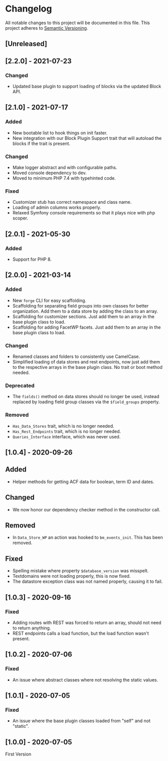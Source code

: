 # Changelog

All notable changes to this project will be documented in this file. This project adheres to [Semantic Versioning](https://semver.org/spec/v2.0.0.html).

## [Unreleased]

## [2.2.0] - 2021-07-23

### Changed

- Updated base plugin to support loading of blocks via the updated Block API.

## [2.1.0] - 2021-07-17

### Added

- New bootable list to hook things on init faster.
- New integration with our Block Plugin Support trait that will autoload the blocks if the trait is present.

### Changed

- Make logger abstract and with configurable paths.
- Moved console dependency to dev.
- Moved to minimum PHP 7.4 with typehinted code.

### Fixed

- Customizer stub has correct namespace and class name.
- Loading of admin columns works properly.
- Relaxed Symfony console requirements so that it plays nice with php scoper.

## [2.0.1] - 2021-05-30

### Added

- Support for PHP 8.

## [2.0.0] - 2021-03-14

### Added

- New `forge` CLI for easy scaffolding.
- Scaffolding for separating field groups into own classes for better organization. Add them to a data store by adding the class to an array.
- Scaffolding for customizer sections. Just add them to an array in the base plugin class to load.
- Scaffolding for adding FacetWP facets. Just add them to an array in the base plugin class to load.

### Changed

- Renamed classes and folders to consistently use CamelCase.
- Simplified loading of data stores and rest endpoints, now just add them to the respective arrays in the base plugin class. No trait or boot method needed.

### Deprecated

- The `fields()` method on data stores should no longer be used, instead replaced by loading field group classes via the `$field_groups` property.

### Removed

- `Has_Data_Stores` trait, which is no longer needed.
- `Has_Rest_Endpoints` trait, which is no longer needed.
- `Queries_Interface` interface, which was never used.

## [1.0.4] - 2020-09-26

## Added

- Helper methods for getting ACF data for boolean, term ID and dates.

## Changed

- We now honor our dependency checker method in the constructor call.

## Removed

- In `Data_Store_WP` an action was hooked to `bm_events_init`. This has been removed.

## Fixed

- Spelling mistake where property `$database_version` was misspelt.
- Textdomains were not loading properly, this is now fixed.
- The datastore exception class was not named properly, causing it to fail.

## [1.0.3] - 2020-09-16

### Fixed

- Adding routes with REST was forced to return an array, should not need to return anything.
- REST endpoints calls a load function, but the load function wasn't present.

## [1.0.2] - 2020-07-06

### Fixed

- An issue where abstract classes where not resolving the static values.

## [1.0.1] - 2020-07-05

### Fixed

- An issue where the base plugin classes loaded from "self" and not "static".

## [1.0.0] - 2020-07-05

First Version
